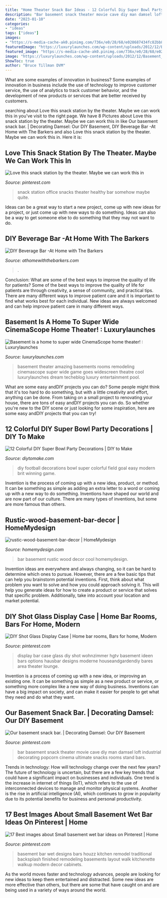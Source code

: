 ```yaml
---
title: "Home Theater Snack Bar Ideas - 12 Colorful Diy Super Bowl Party Decorations"
description: "Bar basement snack theater movie cave diy man damsel loft industrial decorating popcorn cinema ultimate snacks rooms stand bars"
date: "2023-01-10"
categories:
- "ideas"
tags: ["ideas"]
images:
- "https://s-media-cache-ak0.pinimg.com/736x/e0/28/68/e028687434fc82bb8bea619b2283dfc9.jpg"
featuredImage: "https://luxurylaunches.com/wp-content/uploads/2012/12/Basement_Theater_1.jpg"
featured_image: "https://s-media-cache-ak0.pinimg.com/736x/e0/28/68/e028687434fc82bb8bea619b2283dfc9.jpg"
image: "https://luxurylaunches.com/wp-content/uploads/2012/12/Basement_Theater_1.jpg"
ShowToc: true
author: "Bruce Tillman DVM"
---
```



What are some examples of innovation in business?
Some examples of innovation in business include the use of technology to improve customer service, the use of analytics to track customer behavior, and the development of new products or services that are better received by customers.

	

		
searching about Love this snack station by the theater. Maybe we can work this in you've visit to the right page. We have 8 Pictures about Love this snack station by the theater. Maybe we can work this in like Our basement snack bar. | Decorating Damsel: Our DIY Basement, DIY Beverage Bar -At Home with The Barkers and also Love this snack station by the theater. Maybe we can work this in. Here it is:
		
    
## Love This Snack Station By The Theater. Maybe We Can Work This In

<img loading=lazy src="https://i.pinimg.com/736x/ba/13/46/ba134683def1d9dba619082f6b90b6fe--snack-station-snacks.jpg" onerror="this.onerror=null;this.src='https://tse3.mm.bing.net/th?id=OIP.aemoCPCj9kznjaloxfGKvwHaJ3&amp;pid=15.1';" alt="Love this snack station by the theater. Maybe we can work this in">

_Source: pinterest.com_

>snack station office snacks theater healthy bar somehow maybe quite. 

	

Ideas can be a great way to start a new project, come up with new ideas for a project, or just come up with new ways to do something. Ideas can also be a way to get someone else to do something that they may not want to do.

    
## DIY Beverage Bar -At Home With The Barkers

<img loading=lazy src="https://athomewiththebarkers.com/wp-content/uploads/2015/05/DIY-Beverage-Bar-made-with-stock-cabinets-chalky-finish-paint-and-butcher-block.jpg" onerror="this.onerror=null;this.src='https://tse2.mm.bing.net/th?id=OIP.vuxmahZP4qQSoI4Q6lJ1tgHaLL&amp;pid=15.1';" alt="DIY Beverage Bar -At Home with The Barkers">

_Source: athomewiththebarkers.com_

>. 

	

Conclusion: What are some of the best ways to improve the quality of life for patients?
Some of the best ways to improve the quality of life for patients are through creativity, a sense of community, and practical tips. There are many different ways to improve patient care and it is important to find what works best for each individual. New ideas are always welcomed and can help improve patient care in many different ways.

    
## Basement Is A Home To Super Wide CinemaScope Home Theater! : Luxurylaunches

<img loading=lazy src="https://luxurylaunches.com/wp-content/uploads/2012/12/Basement_Theater_1.jpg" onerror="this.onerror=null;this.src='https://tse3.mm.bing.net/th?id=OIP.8kNdXcAt6Uo-u5N0D1noWgHaEi&amp;pid=15.1';" alt="Basement is a home to super wide CinemaScope home theater! : Luxurylaunches">

_Source: luxurylaunches.com_

>basement theater amazing basements rooms remodeling cinemascope super wide game goes widescreen theatre cool luxurylaunches dream techeblog luxury entertainment pool. 

	

What are some easy andDIY projects you can do?
Some people might think that it's too hard to do something, but with a little creativity and effort, anything can be done. From taking on a small project to renovating your house, there are tons of easy andDIY projects you can do. So whether you're new to the DIY scene or just looking for some inspiration, here are some easy andDIY projects that you can try!

    
## 12 Colorful DIY Super Bowl Party Decorations | DIY To Make

<img loading=lazy src="http://www.diytomake.com/wp-content/uploads/2016/01/DIY-football-field-goal-posts-bleachers.jpg" onerror="this.onerror=null;this.src='https://tse2.mm.bing.net/th?id=OIP.5JwKjwuO9tOB3E4G8Uz02wHaKh&amp;pid=15.1';" alt="12 Colorful DIY Super Bowl Party Decorations | DIY to Make">

_Source: diytomake.com_

>diy football decorations bowl super colorful field goal easy modern brit winning game. 

	

Invention is the process of coming up with a new idea, product, or method. It can be something as simple as adding an extra letter to a word or coming up with a new way to do something. Inventions have shaped our world and are now part of our culture. There are many types of inventions, but some are more famous than others.

    
## Rustic-wood-basement-bar-decor | HomeMydesign

<img loading=lazy src="https://homemydesign.com/wp-content/uploads/2016/06/rustic-wood-basement-bar-decor.jpg" onerror="this.onerror=null;this.src='https://tse1.mm.bing.net/th?id=OIP.gUu6378AtZr8WMJ_7qGUQQHaLH&amp;pid=15.1';" alt="rustic-wood-basement-bar-decor | HomeMydesign">

_Source: homemydesign.com_

>bar basement rustic wood decor cool homemydesign. 

	

Invention ideas are everywhere and always changing, so it can be hard to determine which ones to pursue. However, there are a few basic tips that can help you brainstorm potential inventions. First, think about what problem you want to solve and how you could approach solving it. This will help you generate ideas for how to create a product or service that solves that specific problem. Additionally, take into account your location and market potential.

    
## DIY Shot Glass Display Case | Home Bar Rooms, Bars For Home, Modern

<img loading=lazy src="https://i.pinimg.com/736x/86/12/af/8612afc73f9ca87d68468a15755ece69.jpg" onerror="this.onerror=null;this.src='https://tse4.mm.bing.net/th?id=OIP.X7g1ZgfOHJRvW9sLTbvJdQHaLH&amp;pid=15.1';" alt="DIY Shot Glass Display Case | Home bar rooms, Bars for home, Modern">

_Source: pinterest.com_

>display bar case glass diy shot wohnzimmer hgtv basement ideen bars options hausbar designs moderne houseandgardendiy bares area theater lounge. 

	

Invention is a process of coming up with a new idea, or improving an existing one. It can be something as simple as a new product or service, or something more complex like a new way of doing business. Inventions can have a big impact on society, and can make it easier for people to get what they need and do what they want.

    
## Our Basement Snack Bar. | Decorating Damsel: Our DIY Basement

<img loading=lazy src="https://s-media-cache-ak0.pinimg.com/736x/e0/28/68/e028687434fc82bb8bea619b2283dfc9.jpg" onerror="this.onerror=null;this.src='https://tse4.mm.bing.net/th?id=OIP.3LhFfNNVYtlv1cSSbfPrUgHaJ4&amp;pid=15.1';" alt="Our basement snack bar. | Decorating Damsel: Our DIY Basement">

_Source: pinterest.com_

>bar basement snack theater movie cave diy man damsel loft industrial decorating popcorn cinema ultimate snacks rooms stand bars. 

	

Trends in technology: How will technology change over the next few years?
The future of technology is uncertain, but there are a few key trends that could have a significant impact on businesses and individuals. One trend is the increase in internet of things (IoT), which refers to the use of interconnected devices to manage and monitor physical systems. Another is the rise in artificial intelligence (AI), which continues to grow in popularity due to its potential benefits for business and personal productivity.

    
## 17 Best Images About Small Basement Wet Bar Ideas On Pinterest | Home

<img loading=lazy src="https://s-media-cache-ak0.pinimg.com/736x/dc/28/1f/dc281f907316ada12ab0a8f6a181df08.jpg" onerror="this.onerror=null;this.src='https://tse1.mm.bing.net/th?id=OIP.f0rtqiIOpCvbKAQM58kPeAAAAA&amp;pid=15.1';" alt="17 Best images about Small basement wet bar ideas on Pinterest | Home">

_Source: pinterest.com_

>basement bar wet designs bars houzz kitchen remodel traditional backsplash finished remodeling basements layout walk kitchenette walkup modern decor cabinets. 

	

As the world moves faster and technology advances, people are looking for new ideas to keep them entertained and distracted. Some new ideas are more effective than others, but there are some that have caught on and are being used in a variety of ways around the world.

